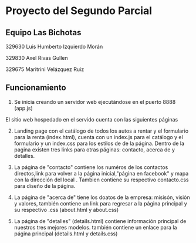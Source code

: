 # Proyecto del Segundo Parcial
## Equipo Las Bichotas
329630 Luis Humberto Izquierdo Morán

329830 Axel Rivas Gullen

329675 Maritrini Velázquez Ruiz

## Funcionamiento

1) Se inicia creando un servidor web ejecutándose en el puerto 8888 (app.js)

 El sitio web hospedado en el servido cuenta con las siguientes páginas

2) Landing page con el catálogo de todos los autos a rentar y el formulario para la renta (index.html), cuenta con un index.js para el catálogo y el formulario
y un index.css para los estilos de de la página. Dentro de la pagina existen tres links para otras páginas: contacto, acerca de y detalles.

3) La página de "contacto" contiene los numéros de los contactos directos,link para volver a la página inicial,"página en facebook" y mapa con la dirección del local . Tambien contiene su respectivo contacto.css para diseño de la página. 

4) La página de "acerca de" tiene los doatos de la empresa: misisón, visión y valores, también contiene un link para regresar a la página principal y su respectivo .css (about.html y about.css)

5) La página de "detalles" (details.html) contiene información principal de nuestros tres mejores modelos. también contiene un enlace para la página principal (details.html y details.css)
